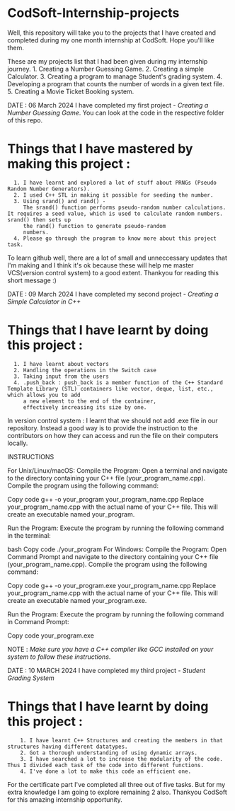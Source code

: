 # CodSoft-Internship-projects
Well, this repository will take you to the projects that I have created and completed during my one month internship at CodSoft. Hope you'll like them.

These are my projects list that I had been given during my internship journey.
               1. Creating a Number Guessing Game.
               2. Creating a simple Calculator.
               3. Creating a program to manage Student's grading system.
               4. Developing a program that counts the number of words in a given text file.
               5. Creating a Movie Ticket Booking system.

DATE : 06 March 2024
   I have completed my first project - *Creating a Number Guessing Game*. You can look at the code in the respective folder of this repo. 
   # Things that I have mastered by making this project :
      1. I have learnt and explored a lot of stuff about PRNGs (Pseudo Random Number Generators).
      2. I used C++ STL in making it possible for seeding the number. 
      3. Using srand() and rand() - 
         The srand() function performs pseudo-random number calculations. It requires a seed value, which is used to calculate random numbers. srand() then sets up 
         the rand() function to generate pseudo-random 
         numbers.
      4. Please go through the program to know more about this project task.

To learn github well, there are a lot of small and unneccessary updates that I'm making and I think it's ok because these will help me master VCS(version control system) to a good extent. Thankyou for reading this short message :)

DATE : 09 March 2024
   I have completed my second project - *Creating a Simple Calculator in C++*
   # Things that I have learnt by doing this project : 
      1. I have learnt about vectors
      2. Handling the operations in the Switch case
      3. Taking input from the users 
      4. .push_back : push_back is a member function of the C++ Standard Template Library (STL) containers like vector, deque, list, etc., which allows you to add 
         a new element to the end of the container, 
         effectively increasing its size by one.

In version control system : I learnt that we should not add .exe file in our repository. Instead a good way is to provide the instruction to the contributors on how they can access and run the file on their computers locally.

INSTRUCTIONS

For Unix/Linux/macOS:
Compile the Program:
Open a terminal and navigate to the directory containing your C++ file (your_program_name.cpp). Compile the program using the following command:

Copy code
g++ -o your_program your_program_name.cpp
Replace your_program_name.cpp with the actual name of your C++ file. This will create an executable named your_program.

Run the Program:
Execute the program by running the following command in the terminal:

bash
Copy code
./your_program
For Windows:
Compile the Program:
Open Command Prompt and navigate to the directory containing your C++ file (your_program_name.cpp). Compile the program using the following command:

Copy code
g++ -o your_program.exe your_program_name.cpp
Replace your_program_name.cpp with the actual name of your C++ file. This will create an executable named your_program.exe.

Run the Program:
Execute the program by running the following command in Command Prompt:

Copy code
your_program.exe

NOTE : *Make sure you have a C++ compiler like GCC installed on your system to follow these instructions*.

DATE : 10 MARCH 2024
   I have completed my third project - *Student Grading System*
   # Things that I have learnt by doing this project : 
        1. I have learnt C++ Structures and creating the members in that structures having different datatypes.
        2. Got a thorough understanding of using dynamic arrays.
        3. I have searched a lot to increase the modularity of the code. Thus I divided each task of the code into different functions.
        4. I've done a lot to make this code an efficient one.


For the certificate part I've completed all three out of five tasks. But for my extra knowledge I am going to explore remaining 2 also.
Thankyou CodSoft for this amazing internship opportunity.




